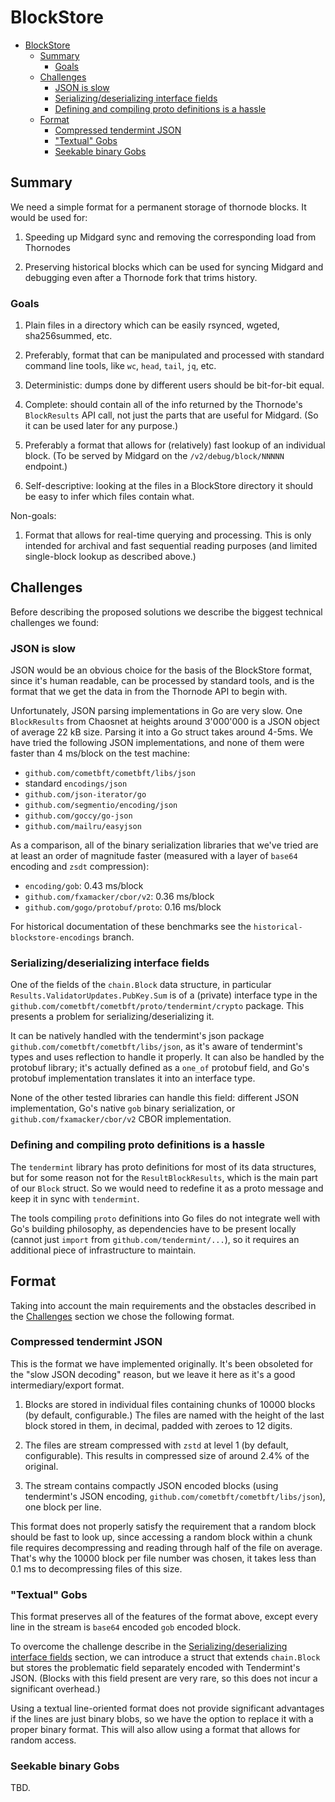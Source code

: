 # BlockStore

- [BlockStore](#blockstore)
  - [Summary](#summary)
    - [Goals](#goals)
  - [Challenges](#challenges)
    - [JSON is slow](#json-is-slow)
    - [Serializing/deserializing interface fields](#serializingdeserializing-interface-fields)
    - [Defining and compiling proto definitions is a hassle](#defining-and-compiling-proto-definitions-is-a-hassle)
  - [Format](#format)
    - [Compressed tendermint JSON](#compressed-tendermint-json)
    - ["Textual" Gobs](#textual-gobs)
    - [Seekable binary Gobs](#seekable-binary-gobs)

## Summary

We need a simple format for a permanent storage of thornode blocks. It would be used for:

1. Speeding up Midgard sync and removing the corresponding load from Thornodes

2. Preserving historical blocks which can be used for syncing Midgard and debugging even after
   a Thornode fork that trims history.

### Goals

1. Plain files in a directory which can be easily rsynced, wgeted, sha256summed, etc.

2. Preferably, format that can be manipulated and processed with standard command line tools,
   like `wc`, `head`, `tail`, `jq`, etc.

3. Deterministic: dumps done by different users should be bit-for-bit equal.

4. Complete: should contain all of the info returned by the Thornode's `BlockResults` API call,
   not just the parts that are useful for Midgard. (So it can be used later for any purpose.)

5. Preferably a format that allows for (relatively) fast lookup of an individual block. (To be
   served by Midgard on the `/v2/debug/block/NNNNN` endpoint.)

6. Self-descriptive: looking at the files in a BlockStore directory it should be easy to infer
   which files contain what.

Non-goals:

1. Format that allows for real-time querying and processing. This is only intended for archival and
   fast sequential reading purposes (and limited single-block lookup as described above.)

## Challenges

Before describing the proposed solutions we describe the biggest technical challenges we found:

### JSON is slow

JSON would be an obvious choice for the basis of the BlockStore format, since it's human readable,
can be processed by standard tools, and is the format that we get the data in from the Thornode
API to begin with.

Unfortunately, JSON parsing implementations in Go are very slow. One `BlockResults` from Chaosnet
at heights around 3'000'000 is a JSON object of average 22 kB size. Parsing it into a Go struct
takes around 4-5ms. We have tried the following JSON implementations, and none of them were
faster than 4 ms/block on the test machine:

- `github.com/cometbft/cometbft/libs/json`
- standard `encodings/json`
- `github.com/json-iterator/go`
- `github.com/segmentio/encoding/json`
- `github.com/goccy/go-json`
- `github.com/mailru/easyjson`

As a comparison, all of the binary serialization libraries that we've tried are at least an order
of magnitude faster (measured with a layer of `base64` encoding and `zsdt` compression):

- `encoding/gob`: 0.43 ms/block
- `github.com/fxamacker/cbor/v2`: 0.36 ms/block
- `github.com/gogo/protobuf/proto`: 0.16 ms/block

For historical documentation of these benchmarks see the `historical-blockstore-encodings`
branch.

### Serializing/deserializing interface fields

One of the fields of the `chain.Block` data structure, in particular
`Results.ValidatorUpdates.PubKey.Sum` is of a (private) interface type in the
`github.com/cometbft/cometbft/proto/tendermint/crypto` package. This presents a problem for
serializing/deserializing it.

It can be natively handled with the tendermint's json package
`github.com/cometbft/cometbft/libs/json`, as it's aware of tendermint's types and uses
reflection to handle it properly. It can also be handled by the protobuf library; it's actually
defined as a `one_of` protobuf field, and Go's protobuf implementation translates it into an
interface type.

None of the other tested libraries can handle this field: different JSON implementation, Go's
native `gob` binary serialization, or `github.com/fxamacker/cbor/v2` CBOR implementation.

### Defining and compiling proto definitions is a hassle

The `tendermint` library has proto definitions for most of its data structures, but for some
reason not for the `ResultBlockResults`, which is the main part of our `Block` struct. So we
would need to redefine it as a proto message and keep it in sync with `tendermint`.

The tools compiling `proto` definitions into Go files do not integrate well with Go's building
philosophy, as dependencies have to be present locally (cannot just `import` from
`github.com/tendermint/...`), so it requires an additional piece of infrastructure to maintain.

## Format

Taking into account the main requirements and the obstacles described in the
[Challenges](#challenges) section we chose the following format.

### Compressed tendermint JSON

This is the format we have implemented originally. It's been obsoleted for the "slow JSON decoding"
reason, but we leave it here as it's a good intermediary/export format.

1. Blocks are stored in individual files containing chunks of 10000 blocks (by default,
   configurable.) The files are named with the height of the last block stored in them, in decimal,
   padded with zeroes to 12 digits.

2. The files are stream compressed with `zstd` at level 1 (by default, configurable). This results
   in compressed size of around 2.4% of the original.

3. The stream contains compactly JSON encoded blocks (using tendermint's JSON encoding,
   `github.com/cometbft/cometbft/libs/json`), one block per line.

This format does not properly satisfy the requirement that a random block should be fast to look up,
since accessing a random block within a chunk file requires decompressing and reading through
half of the file on average. That's why the 10000 block per file number was chosen, it takes less
than 0.1 ms to decompressing files of this size.

### "Textual" Gobs


This format preserves all of the features of the format above, except every
line in the stream is `base64` encoded `gob` encoded block.

To overcome the challenge describe in the
[Serializing/deserializing interface fields](#serializingdeserializing-interface-fields) section,
we can introduce a struct that extends `chain.Block` but stores the problematic field separately
encoded with Tendermint's JSON. (Blocks with this field present are very rare, so this does not
incur a significant overhead.)

Using a textual line-oriented format does not provide significant advantages if the lines are just
binary blobs, so we have the option to replace it with a proper binary format. This will
also allow using a format that allows for random access.

### Seekable binary Gobs

TBD.
